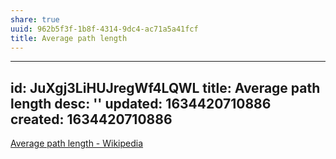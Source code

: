 ```yaml
---
share: true
uuid: 962b5f3f-1b8f-4314-9dc4-ac71a5a41fcf
title: Average path length
---
```

---
id: JuXgj3LiHUJregWf4LQWL
title: Average path length
desc: ''
updated: 1634420710886
created: 1634420710886
---

[Average path length - Wikipedia](https://en.wikipedia.org/wiki/Average_path_length)
